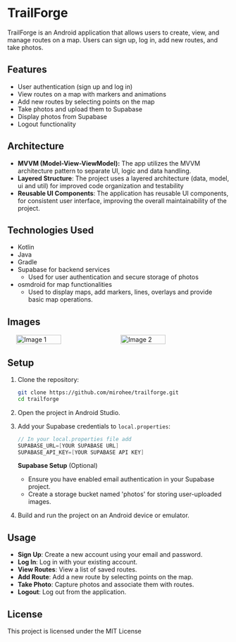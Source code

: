# TrailForge

TrailForge is an Android application that allows users to create, view, and manage routes on a map. Users can sign up, log in, add new routes, and take photos.

## Features

- User authentication (sign up and log in)
- View routes on a map with markers and animations
- Add new routes by selecting points on the map
- Take photos and upload them to Supabase
- Display photos from Supabase
- Logout functionality

## Architecture
- **MVVM (Model-View-ViewModel):** The app utilizes the MVVM architecture pattern to separate UI, logic and data handling.
- **Layered Structure**: The project uses a layered architecture (data, model, ui and util) for improved code organization and testability
- **Reusable UI Components**: The application has reusable UI components, for consistent user interface, improving the overall maintainability of the project.

## Technologies Used

- Kotlin
- Java
- Gradle
- Supabase for backend services
    - Used for user authentication and secure storage of photos
- osmdroid for map functionalities
    - Used to display maps, add markers, lines, overlays and provide basic map operations.

## Images
<div style="display: flex; justify-content: center; gap: 10px;">

<img src="https://github.com/user-attachments/assets/d3f2584b-d724-49b6-8e80-83f3382d55cc" alt="Image 1" style="width: 45%; height: auto;">

<img src="https://github.com/user-attachments/assets/f673e99f-9b55-49c2-be23-8c45729e00b3" alt="Image 2" style="width: 45%; height: auto;">

</div>

## Setup

1. Clone the repository:
    ```sh
    git clone https://github.com/mirohee/trailforge.git
    cd trailforge
    ```

2. Open the project in Android Studio.

3. Add your Supabase credentials to `local.properties`:
    ```kotlin
    // In your local.properties file add
    SUPABASE_URL=[YOUR SUPABASE URL]
    SUPABASE_API_KEY=[YOUR SUPABASE API KEY]
    ```

   **Supabase Setup** (Optional)
    - Ensure you have enabled email authentication in your Supabase project.
    - Create a storage bucket named 'photos' for storing user-uploaded images.
4. Build and run the project on an Android device or emulator.

## Usage

- **Sign Up**: Create a new account using your email and password.
- **Log In**: Log in with your existing account.
- **View Routes**: View a list of saved routes.
- **Add Route**: Add a new route by selecting points on the map.
- **Take Photo**: Capture photos and associate them with routes.
- **Logout**: Log out from the application.

## License

This project is licensed under the MIT License
